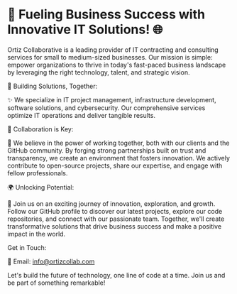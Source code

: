 # 🚀 Fueling Business Success with Innovative IT Solutions! 🌐

Ortiz Collaborative is a leading provider of IT contracting and consulting services for small to medium-sized businesses. Our mission is simple: empower organizations to thrive in today's fast-paced business landscape by leveraging the right technology, talent, and strategic vision.

🔧 Building Solutions, Together:

✨ We specialize in IT project management, infrastructure development, software solutions, and cybersecurity. Our comprehensive services optimize IT operations and deliver tangible results.

🤝 Collaboration is Key:

🚀 We believe in the power of working together, both with our clients and the GitHub community. By forging strong partnerships built on trust and transparency, we create an environment that fosters innovation. We actively contribute to open-source projects, share our expertise, and engage with fellow professionals.

🌍 Unlocking Potential:

🌟 Join us on an exciting journey of innovation, exploration, and growth. Follow our GitHub profile to discover our latest projects, explore our code repositories, and connect with our passionate team. Together, we'll create transformative solutions that drive business success and make a positive impact in the world.

Get in Touch:

📧 Email: info@ortizcollab.com

Let's build the future of technology, one line of code at a time. Join us and be part of something remarkable!
